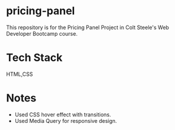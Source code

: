 # pricing-panel
This repository is for the Pricing Panel Project in Colt Steele's Web Developer Bootcamp course.
# Tech Stack
HTML,CSS
# Notes
* Used CSS hover effect with transitions.
* Used Media Query for responsive design.
